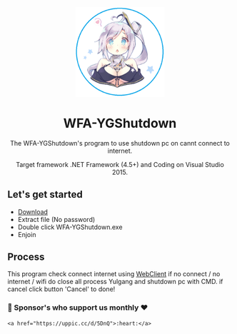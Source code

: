 <div align="center">
  <a href="https://github.com/Linlijian/WFA-YGShutdown">
    <img alt="MahApps.Metro" width="200" heigth="200" src="https://raw.githubusercontent.com/Linlijian/WFA-YGShutdown/master/logo.png">
  </a>
  <h1>WFA-YGShutdown</h1>
   <p>
    The WFA-YGShutdown's program to use shutdown pc on cannt connect to internet.
  </p>
  <p>
    Target framework .NET Framework (4.5+) and Coding on Visual Studio 2015.
  </p>
   </div>
   
## Let's get started
- [Download](https://raw.githubusercontent.com/Linlijian/WFA-YGShutdown/master/WFA-YGShutdown/WFA-YGShutdown.rar)
- Extract file (No password)
- Double click WFA-YGShutdown.exe
- Enjoin

## Process
  
  This program check connect internet using [WebClient](https://docs.microsoft.com/en-us/dotnet/api/system.net.webclient?view=netframework-4.8) if no connect / no internet / wifi do close all process Yulgang and shutdown pc with CMD.
  if cancel click button 'Cancel' to done!
  
### :pray: Sponsor's who support us monthly :heart:
    <a href="https://uppic.cc/d/5DnQ">:heart:</a>
  
